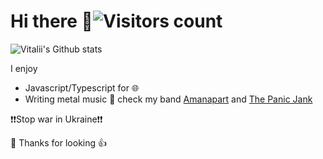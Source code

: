 # Hi there 🦸‍![Visitors count](https://visitor-badge.laobi.icu/badge?page_id=iwnow)

![Vitalii's Github stats](https://github-readme-stats.vercel.app/api?username=iwnow&show_icons=true&theme=dracula)

I enjoy

- Javascript/Typescript for 🌐
- Writing metal music 🎸 check my band [Amanapart](https://open.spotify.com/artist/3U8sKDTPcnxkuYYI2xKN9c?si=7DYWV2h6SWm_ro61dNfpKA) and [The Panic Jank](https://open.spotify.com/artist/1LJKfM20ODEyzW3GTPaL6E?si=_3m7DgZpTUyQvQYXAZrdtg)

❗❗Stop war in Ukraine❗❗

🎉 Thanks for looking 👍
